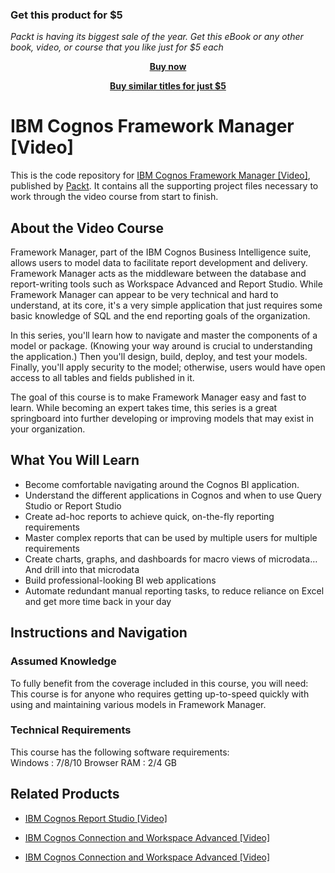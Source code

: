 
### Get this product for $5

<i>Packt is having its biggest sale of the year. Get this eBook or any other book, video, or course that you like just for $5 each</i>


<b><p align='center'>[Buy now](https://packt.link/9781849685764)</p></b>


<b><p align='center'>[Buy similar titles for just $5](https://subscription.packtpub.com/search)</p></b>



# IBM Cognos Framework Manager [Video]
This is the code repository for [IBM Cognos Framework Manager [Video]](https://www.packtpub.com/big-data-and-business-intelligence/ibm-cognos-framework-manager-video?utm_source=github&utm_medium=repository&utm_campaign=9781788397018), published by [Packt](https://www.packtpub.com/?utm_source=github). It contains all the supporting project files necessary to work through the video course from start to finish.
## About the Video Course
Framework Manager, part of the IBM Cognos Business Intelligence suite, allows users to model data to facilitate report development and delivery. Framework Manager acts as the middleware between the database and report-writing tools such as Workspace Advanced and Report Studio. While Framework Manager can appear to be very technical and hard to understand, at its core, it's a very simple application that just requires some basic knowledge of SQL and the end reporting goals of the organization.

In this series, you'll learn how to navigate and master the components of a model or package. (Knowing your way around is crucial to understanding the application.) Then you'll design, build, deploy, and test your models. Finally, you'll apply security to the model; otherwise, users would have open access to all tables and fields published in it.

The goal of this course is to make Framework Manager easy and fast to learn. While becoming an expert takes time, this series is a great springboard into further developing or improving models that may exist in your organization.


<H2>What You Will Learn</H2>
<DIV class=book-info-will-learn-text>
<UL>
<LI>Become comfortable navigating around the Cognos BI application. 
<LI>Understand the different applications in Cognos and when to use Query Studio or Report Studio 
<LI>Create ad-hoc reports to achieve quick, on-the-fly reporting requirements 
<LI>Master complex reports that can be used by multiple users for multiple requirements 
<LI>Create charts, graphs, and dashboards for macro views of microdata… And drill into that microdata 
<LI>Build professional-looking BI web applications 
<LI>Automate redundant manual reporting tasks, to reduce reliance on Excel and get more time back in your day </LI></UL></DIV>

## Instructions and Navigation
### Assumed Knowledge
To fully benefit from the coverage included in this course, you will need:<br/>
This course is for anyone who requires getting up-to-speed quickly with using and maintaining various models in Framework Manager.	
### Technical Requirements
This course has the following software requirements:<br/>
Windows : 7/8/10
Browser
RAM : 2/4 GB



## Related Products
* [IBM Cognos Report Studio [Video]](https://www.packtpub.com/big-data-and-business-intelligence/ibm-cognos-framework-manager-video?utm_source=github&utm_medium=repository&utm_campaign=9781788397018)

* [IBM Cognos Connection and Workspace Advanced [Video]](https://www.packtpub.com/big-data-and-business-intelligence/ibm-cognos-framework-manager-video?utm_source=github&utm_medium=repository&utm_campaign=9781788397018)

* [IBM Cognos Connection and Workspace Advanced [Video]](https://www.packtpub.com/big-data-and-business-intelligence/ibm-cognos-framework-manager-video?utm_source=github&utm_medium=repository&utm_campaign=9781788397018)

